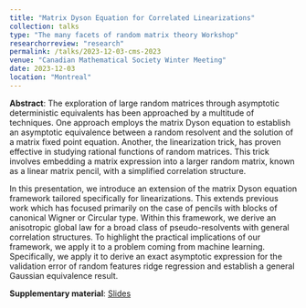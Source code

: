 ```yaml
---
title: "Matrix Dyson Equation for Correlated Linearizations"
collection: talks
type: "The many facets of random matrix theory Workshop"
researchorreview: "research"
permalink: /talks/2023-12-03-cms-2023
venue: "Canadian Mathematical Society Winter Meeting"
date: 2023-12-03
location: "Montreal"
---
```


**Abstract**: The exploration of large random matrices through asymptotic deterministic equivalents has been approached by a multitude of techniques. One approach employs the matrix Dyson equation to establish an asymptotic equivalence between a random resolvent and the solution of a matrix fixed point equation. Another, the linearization trick, has proven effective in studying rational functions of random matrices. This trick involves embedding a matrix expression into a larger random matrix, known as a linear matrix pencil, with a simplified correlation structure.

In this presentation, we introduce an extension of the matrix Dyson equation framework tailored specifically for linearizations. This extends previous work which has focused primarily on the case of pencils with blocks of canonical Wigner or Circular type. Within this framework, we derive an anisotropic global law for a broad class of pseudo-resolvents with general correlation structures. To highlight the practical implications of our framework, we apply it to a problem coming from machine learning. Specifically, we apply it to derive an exact asymptotic expression for the validation error of random features ridge regression and establish a general Gaussian equivalence result.

**Supplementary material**: [Slides](../files/cms-2023-slides.pdf)